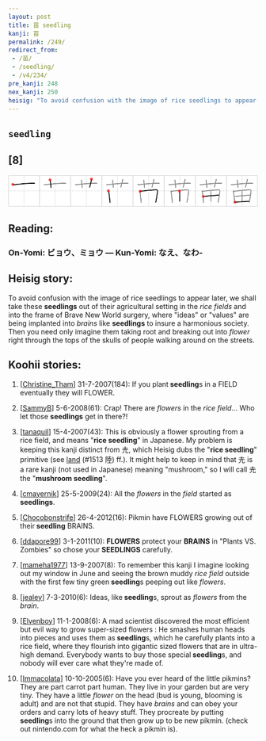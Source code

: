 ```yaml
---
layout: post
title: 苗 seedling
kanji: 苗
permalink: /249/
redirect_from:
 - /苗/
 - /seedling/
 - /v4/234/
pre_kanji: 248
nex_kanji: 250
heisig: "To avoid confusion with the image of rice seedlings to appear later, we shall take these <b>seedlings</b> out of their agricultural setting in the <i>rice fields</i> and into the frame of Brave New World surgery, where &quot;ideas&quot; or &quot;values&quot; are being implanted into <i>brains</i> like <b>seedlings</b> to insure a harmonious society. Then you need only imagine them taking root and breaking out into <i>flower</i> right through the tops of the skulls of people walking around on the streets."
---
```


## `seedling`

## [8]

<div class="stroke"><img src="../images/E88B97.png" /></div>

## Reading:

### On-Yomi: ビョウ、ミョウ &mdash; Kun-Yomi: なえ、なわ-

## Heisig story:

To avoid confusion with the image of rice seedlings to appear later, we shall take these <b>seedlings</b> out of their agricultural setting in the <i>rice fields</i> and into the frame of Brave New World surgery, where &quot;ideas&quot; or &quot;values&quot; are being implanted into <i>brains</i> like <b>seedlings</b> to insure a harmonious society. Then you need only imagine them taking root and breaking out into <i>flower</i> right through the tops of the skulls of people walking around on the streets.

## Koohii stories:

1) [<a href="http://kanji.koohii.com/profile/Christine_Tham">Christine_Tham</a>] 31-7-2007(184): If you plant<strong> seedling</strong>s in a FIELD eventually they will FLOWER.

2) [<a href="http://kanji.koohii.com/profile/SammyB">SammyB</a>] 5-6-2008(61): Crap! There are <em>flowers</em> in the <em>rice field</em>... Who let those <strong>seedlings</strong> get in there?!

3) [<a href="http://kanji.koohii.com/profile/tanaquil">tanaquil</a>] 15-4-2007(43): This is obviously a flower sprouting from a rice field, and means &quot;<strong>rice<strong> seedling</strong></strong>&quot; in Japanese. My problem is keeping this kanji distinct from 圥, which Heisig dubs the &quot;<strong>rice<strong> seedling</strong></strong>&quot; primitive (see <a href="../v4/1513">land</a> (#1513 陸) ff.). It might help to keep in mind that 圥 is a rare kanji (not used in Japanese) meaning &quot;mushroom,&quot; so I will call 圥 the &quot;<strong>mushroom<strong> seedling</strong></strong>&quot;.

4) [<a href="http://kanji.koohii.com/profile/cmayernik">cmayernik</a>] 25-5-2009(24): All the <em>flowers</em> in the <em>field</em> started as <strong>seedlings</strong>.

5) [<a href="http://kanji.koohii.com/profile/Chocobonstrife">Chocobonstrife</a>] 26-4-2012(16): Pikmin have FLOWERS growing out of their<strong> seedling</strong> BRAINS.

6) [<a href="http://kanji.koohii.com/profile/ddapore99">ddapore99</a>] 3-1-2011(10): <strong>FLOWERS</strong> protect your <strong>BRAINS</strong> in &quot;Plants VS. Zombies&quot; so chose your <strong>SEEDLINGS</strong> carefully.

7) [<a href="http://kanji.koohii.com/profile/mameha1977">mameha1977</a>] 13-9-2007(8): To remember this kanji I imagine looking out my window in June and seeing the brown muddy <em>rice field</em> outside with the first few tiny green<strong> seedling</strong>s peeping out like <em>flowers</em>.

8) [<a href="http://kanji.koohii.com/profile/jealey">jealey</a>] 7-3-2010(6): Ideas, like<strong> seedling</strong>s, sprout as <em>flowers</em> from the <em>brain</em>.

9) [<a href="http://kanji.koohii.com/profile/Elvenboy">Elvenboy</a>] 11-1-2008(6): A mad scientist discovered the most efficient but evil way to grow super-sized flowers : He smashes human heads into pieces and uses them as<strong> seedling</strong>s, which he carefully plants into a rice field, where they flourish into gigantic sized flowers that are in ultra-high demand. Everybody wants to buy those special<strong> seedling</strong>s, and nobody will ever care what they&#039;re made of.

10) [<a href="http://kanji.koohii.com/profile/Immacolata">Immacolata</a>] 10-10-2005(6): Have you ever heard of the little pikmins? They are part carrot part human. They live in your garden but are very tiny. They have a little <em>flower</em> on the head (bud is young, blooming is adult) and are not that stupid. They have <em>brains</em> and can obey your orders and carry lots of heavy stuff. They procreate by putting<strong> seedling</strong>s into the ground that then grow up to be new pikmin. (check out nintendo.com for what the heck a pikmin is).
